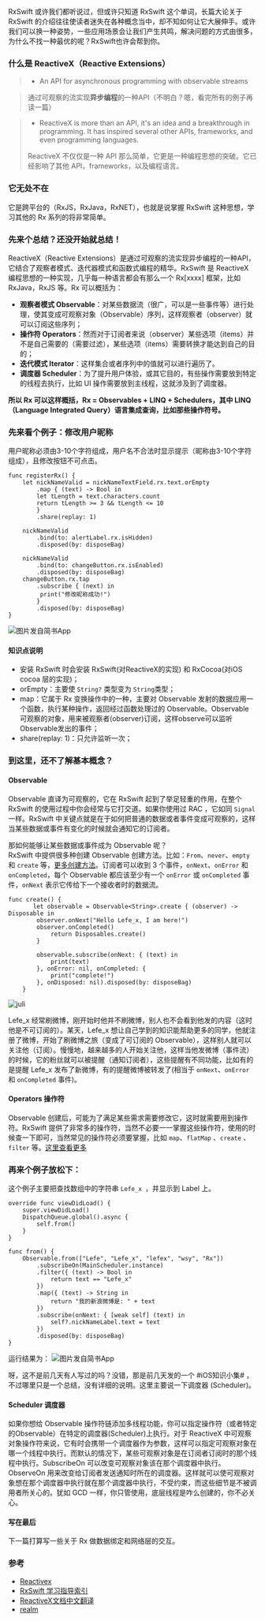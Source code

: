 RxSwift 或许我们都听说过，但或许只知道 RxSwift 这个单词，长篇大论关于 RxSwift 的介绍往往使读者迷失在各种概念当中，却不知如何让它大展伸手。或许我们可以换一种姿势，一些应用场景会让我们产生共鸣，解决问题的方式由很多，为什么不找一种最优的呢？RxSwift也许会帮到你。

### 什么是 ReactiveX（Reactive Extensions） 
 > - An API for asynchronous programming
with observable streams

> 通过可观察的流实现**异步编程**的一种API（不明白？嗯，看完所有的例子再读一篇）

> - ReactiveX is more than an API, it's an idea and a breakthrough in programming. It has inspired several other APIs, frameworks, and even programming languages.
> 
> ReactiveX 不仅仅是一种 API 那么简单，它更是一种编程思想的突破。它已经影响了其他 API，frameworks，以及编程语言。

### 它无处不在

它是跨平台的（RxJS，RxJava，RxNET），也就是说掌握 RxSwift 这种思想，学习其他的 Rx 系列的将非常简单。

### 先来个总结？还没开始就总结！
ReactiveX（Reactive Extensions）是通过可观察的流实现异步编程的一种API，它结合了观察者模式、迭代器模式和函数式编程的精华。RxSwift 是 ReactiveX 编程思想的一种实现，几乎每一种语言都会有那么一个 Rx[xxxx] 框架，比如 RxJava，RxJS 等。Rx 可以概括为：

- **观察者模式 Observable**：对某些数据流（很广，可以是一些事件等）进行处理，使其变成可观察对象（Observable）序列，这样观察者（observer）就可以订阅这些序列；
- **操作符 Operators**：然而对于订阅者来说（observer）某些选项（items）并不是自己需要的（需要过滤），某些选项（items）需要转换才能达到自己的目的；
- **迭代模式 Iterator**：这样集合或者序列中的值就可以进行遍历了。
- **调度器 Scheduler**：为了提升用户体验，或其它目的，有些操作需要放到特定的线程去执行，比如 UI 操作需要放到主线程，这就涉及到了调度器。

**所以 Rx 可以这样概括，Rx = Observables + LINQ + Schedulers，其中 LINQ（Language Integrated Query）语言集成查询，比如那些操作符号。**


### 先来看个例子：修改用户昵称
用户昵称必须由3-10个字符组成，用户名不合法时显示提示（昵称由3-10个字符组成），且修改按钮不可点击。

```
func registerRx() {
    let nickNameValid = nickNameTextField.rx.text.orEmpty
        .map { (text) -> Bool in
        let tLength = text.characters.count
        return tLength >= 3 && tLength <= 10
        }
        .share(replay: 1)
    
    nickNameValid
        .bind(to: alertLabel.rx.isHidden)
        .disposed(by: disposeBag)
    
    nickNameValid
        .bind(to: changeButton.rx.isEnabled)
        .disposed(by: disposeBag)
    changeButton.rx.tap
        .subscribe { (next) in
         print("修改昵称成功!")
        }
        .disposed(by: disposeBag)
}
```

![图片发自简书App](http://upload-images.jianshu.io/upload_images/1664496-5e45e2e8d905fae3.jpg)

#### 知识点说明
- 安装 RxSwift 时会安装 RxSwift(对ReactiveX的实现) 和 RxCocoa(对iOS cocoa 层的实现)；
- orEmpty：主要使 `String?` 类型变为 `String`类型；
- map：它属于 Rx 变换操作中的一种，主要对 Observable 发射的数据应用一个函数，执行某种操作，返回经过函数处理过的 Observable。Observable 可观察的对象，用来被观察者(observer)订阅，这样observe可以监听Observable发出的事件；
- share(replay: 1)：只允许监听一次；

### 到这里，还不了解基本概念？

#### Observable
Observable 直译为可观察的，它在 RxSwift 起到了举足轻重的作用，在整个 RxSwift 的使用过程中你会经常与它打交道。如果你使用过 RAC ，它如同 `Signal` 一样。RxSwift 中关键点就是在于如何把普通的数据或者事件变成可观察的，这样当某些数据或事件有变化的时候就会通知它的订阅者。

那如何能够让某些数据或事件成为 Observable  呢？   
RxSwift 中提供很多种创建 Observable 创建方法。比如：`From`、`never`、`empty` 和 `create` 等，[更多创建方法](http://reactivex.io/documentation/operators.html)。订阅者可以收到 3 个事件，`onNext`、`onError` 和 `onCompleted`，每个 Observable 都应该至少有一个 `onError` 或 `onCompleted` 事件，`onNext` 表示它传给下一个接收者时的数据流。

```
func create() {
       let observable = Observable<String>.create { (observer) -> Disposable in
        observer.onNext("Hello Lefe_x, I am here!")
        observer.onCompleted()
            return Disposables.create()
        }
        
        observable.subscribe(onNext: { (text) in
            print(text)
        }, onError: nil, onCompleted: {
            print("complete!")
        }, onDisposed: nil).disposed(by: disposeBag)
    }
```

![juli](http://upload-images.jianshu.io/upload_images/1664496-fcdc57e82af1fe49.jpg)

Lefe_x 经常刷微博，刚开始时他并不刷微博，别人也不会看到他发的内容（这时他是不可订阅的）。某天，Lefe_x 想让自己学到的知识能帮助更多的同学，他就注册了微博，开始了刷微博之旅（变成了可订阅的 Observable），这样别人就可以关注他（订阅）。慢慢地，越来越多的人开始关注他，这样当他发微博（事件流）的时候，它的粉丝就可以被提醒（通知订阅者），这些提醒有不同功能，比如有的是提醒 Lefe_x 发布了新微博，有的提醒微博被转发了(相当于 `onNext`、`onError` 和 `onCompleted` 事件)。

#### Operators 操作符
Observable 创建后，可能为了满足某些需求需要修改它，这时就需要用到操作符。RxSwift 提供了非常多的操作符，当然不必要一一掌握这些操作符，使用的时候查一下即可，当然常见的操作符必须要掌握，比如 `map`、`flatMap` 、`create` 、`filter` 等。[这里查看更多](http://reactivex.io/documentation/operators.html)


### 再来个例子放松下：
这个例子主要把查找数组中的字符串 `Lefe_x `，并显示到 Label 上。

```
override func viewDidLoad() {
    super.viewDidLoad()
    DispatchQueue.global().async {
        self.from()
    }
}
    
func from() {
    Observable.from(["Lefe", "Lefe_x", "lefex", "wsy", "Rx"])
        .subscribeOn(MainScheduler.instance)
        .filter({ (text) -> Bool in
            return text == "Lefe_x"
        })
        .map({ (text) -> String in
            return "我的新浪微博是: " + text
        })
        .subscribe(onNext: { [weak self] (text) in
            self?.nickNameLabel.text = text
        })
        .disposed(by: disposeBag)
}
```

运行结果为：
![图片发自简书App](http://upload-images.jianshu.io/upload_images/1664496-a44559df8be59fcd.jpg)

呀，这不是前几天有人写过的吗？没错，那是前几天发的一个 #iOS知识小集# ，不过哪里只是一个总结，没有详细的说明。这里主要说一下调度器 (Scheduler)。

#### Scheduler 调度器

如果你想给 Observable 操作符链添加多线程功能，你可以指定操作符（或者特定的Observable）在特定的调度器(Scheduler)上执行。对于 ReactiveX 中可观察对象操作符来说，它有时会携带一个调度器作为参数，这样可以指定可观察对象在哪一个线程中执行。而默认的情况下，某些可观察对象是在订阅者订阅时的那个线程中执行。SubscribeOn 可以改变可观察对象该在那个调度器中执行。ObserveOn 用来改变给订阅者发送通知时所在的调度器。这样就可以使可观察对象想在那个调度器中执行就在那个调度器中执行，不受约束，而这些细节是不被调用者所关心的。犹如 GCD 一样，你只管使用，底层线程是咋么创建的，你不必关心。

#### 写在最后
下一篇打算写一些关于 Rx 做数据绑定和网络层的交互。

### 参考
- [Reactivex](http://reactivex.io)
- [RxSwift 学习指导索引](http://t.swift.gg/d/2-rxswift)
- [ReactiveX文档中文翻译](https://mcxiaoke.gitbooks.io/rxdocs/content/Intro.html)
- [realm](https://academy.realm.io/cn/posts/altconf-scott-gardner-reactive-programming-with-rxswift/)
